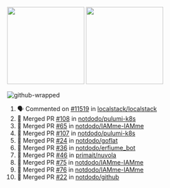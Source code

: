 <a href="https://github.com/notdodo"><img src="https://github-readme-stats.vercel.app/api?username=notdodo&count_private=true&theme=dark" height="180" /></a> <a href="https://github.com/notdodo"><img src="https://github-readme-stats.vercel.app/api/top-langs/?username=notdodo&langs_count=8&theme=dark&hide=tex,java,html,css&layout=compact" height="180" /></a>

![github-wrapped](https://github.com/notdodo/notdodo/assets/6991986/fb310ed4-7b6b-48dd-a447-4c85e6000edb)

<!--START_SECTION:activity-->
1. 🗣 Commented on [#11519](https://github.com/localstack/localstack/issues/11519#issuecomment-2393255254) in [localstack/localstack](https://github.com/localstack/localstack)
2. 🎉 Merged PR [#108](https://github.com/notdodo/pulumi-k8s/pull/108) in [notdodo/pulumi-k8s](https://github.com/notdodo/pulumi-k8s)
3. 🎉 Merged PR [#65](https://github.com/notdodo/IAMme-IAMme/pull/65) in [notdodo/IAMme-IAMme](https://github.com/notdodo/IAMme-IAMme)
4. 🎉 Merged PR [#107](https://github.com/notdodo/pulumi-k8s/pull/107) in [notdodo/pulumi-k8s](https://github.com/notdodo/pulumi-k8s)
5. 🎉 Merged PR [#24](https://github.com/notdodo/goflat/pull/24) in [notdodo/goflat](https://github.com/notdodo/goflat)
6. 🎉 Merged PR [#36](https://github.com/notdodo/erfiume_bot/pull/36) in [notdodo/erfiume_bot](https://github.com/notdodo/erfiume_bot)
7. 🎉 Merged PR [#46](https://github.com/primait/nuvola/pull/46) in [primait/nuvola](https://github.com/primait/nuvola)
8. 🎉 Merged PR [#75](https://github.com/notdodo/IAMme-IAMme/pull/75) in [notdodo/IAMme-IAMme](https://github.com/notdodo/IAMme-IAMme)
9. 🎉 Merged PR [#76](https://github.com/notdodo/IAMme-IAMme/pull/76) in [notdodo/IAMme-IAMme](https://github.com/notdodo/IAMme-IAMme)
10. 🎉 Merged PR [#22](https://github.com/notdodo/github/pull/22) in [notdodo/github](https://github.com/notdodo/github)
<!--END_SECTION:activity-->
